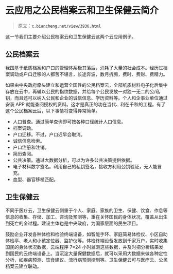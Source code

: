 # 云应用之公民档案云和卫生保健云简介

> 原文：[`c.biancheng.net/view/3936.html`](http://c.biancheng.net/view/3936.html)

这一节我们主要介绍公民档案云和卫生保健云这两个云应用例子。

## 公民档案云

我国基于纸质档案和户口的管理体系极其落后，消耗了大量的社会成本。经历过档案调动或户口迁移的人都苦不堪言，长途奔波，数月折腾，费时、费财、费精力。

如果由中央政府牵头建立和运营全国性的公民档案云，全部纸质材料电子化后集中存放在云中，再辅以公民的指纹数据，并给每个公民发放一对独一无二的公/私钥，而且还可以纳入公民和企业的诚信信息、学历资料等。个人和企事业单位通过安装 APP 就能查阅授权的资料。这才是真正的功在当代、利在千秋的工程。有了这个公民档案云后，以下事情将变得异常简单。

*   人口普查。通过简单查询即可按各种口径统计人口信息。
*   档案调动。
*   户口迁移。不过，户口迟早会取消。
*   诚信信息检索。
*   户口注册和注销。
*   简历查阅。
*   公共决策。通过大数据分析，可以为许多公共决策提供依据。
*   电子材料数字签名。利用自己的私钥签名，接收方利用公钥验证，无人能冒充。
*   血型、器官移植匹配。

## 卫生保健云

不同于医疗云，卫生保健云侧重于个人、家庭、家族的卫生、保健、饮食、作息等信息的收集、存储、加工、咨询及预测等，重在关怀国民的身体状况，覆盖从出生到死亡的全过程。建设主体也是中央政府，为国家层面的民生项目。

鼓励企业开发各种体检和检验终端设备，如智能手环、家庭简易体检仪、小区自助体检亭、老人和小孩定位器、监护仪等。体检终端设备发放到千家万户，实时收集国民的身体状况数据，云端程序 7×24 小时监测这些数据，并及时把分析结果发到国民的云终端设备上。当沉淀大量保健数据后，就可以采用大数据来做各种定性分析，如疾病预测、饮食建议、流行病预测控制等。卫生保健云可与医疗云、公民档案云建立联动。